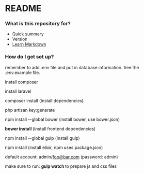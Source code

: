 # README #

### What is this repository for? ###

* Quick summary
* Version
* [Learn Markdown](https://bitbucket.org/tutorials/markdowndemo)

### How do I get set up? ###

remember to add .env file and put in database information. See the .env.example file.
 
install composer

install laravel

composer install (install dependencies)

php artisan key:generate

npm install --global bower (install bower, use bower.json)

**bower install** (install frontend dependencies)

npm install --global gulp (install gulp)

npm install (install elixir, npm uses package.json)

default account: admin/foo@bar.com (password: admin)

make sure to run: **gulp watch** to prepare js and css files
